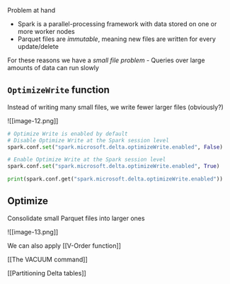 Problem at hand

- Spark is a parallel-processing framework with data stored on one or more worker nodes
- Parquet files are *immutable*, meaning new files are written for every update/delete

For these reasons we have a *small file problem* - Queries over large amounts of data can run slowly

## `OptimizeWrite` function

Instead of writing many small files, we write fewer larger files (obviously?)

![[image-12.png]]

```python
# Optimize Write is enabled by default
# Disable Optimize Write at the Spark session level
spark.conf.set("spark.microsoft.delta.optimizeWrite.enabled", False)

# Enable Optimize Write at the Spark session level
spark.conf.set("spark.microsoft.delta.optimizeWrite.enabled", True)

print(spark.conf.get("spark.microsoft.delta.optimizeWrite.enabled"))

```

## Optimize

Consolidate small Parquet files into larger ones

![[image-13.png]]

We can also apply [[V-Order function]]

[[The VACUUM command]]

[[Partitioning Delta tables]]


